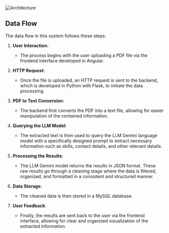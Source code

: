 ![Architecture](https://github.com/user-attachments/assets/c9c35bc1-e67a-4303-a4ca-4d58f20c384c)
## Data Flow

The data flow in this system follows these steps:

1. **User Interaction**: 
   - The process begins with the user uploading a PDF file via the frontend interface developed in Angular.

2. **HTTP Request**:
   - Once the file is uploaded, an HTTP request is sent to the backend, which is developed in Python with Flask, to initiate the data processing.

3. **PDF to Text Conversion**:
   - The backend first converts the PDF into a text file, allowing for easier manipulation of the contained information.

4. **Querying the LLM Model**:
   - The extracted text is then used to query the LLM Gemini language model with a specifically designed prompt to extract necessary information such as skills, contact details, and other relevant details.

5. **Processing the Results**:
   - The LLM Gemini model returns the results in JSON format. These raw results go through a cleaning stage where the data is filtered, organized, and formatted in a consistent and structured manner.

6. **Data Storage**:
   - The cleaned data is then stored in a MySQL database.

7. **User Feedback**:
   - Finally, the results are sent back to the user via the frontend interface, allowing for clear and organized visualization of the extracted information.

